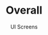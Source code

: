 ---
layout: embed
permalink: apps/mint/business-processes/overall/ui-screens
lang: en
page_id: apps-mint-business-processes-overall-screens

title: Overall
subtitle: UI Screens
backUrl: /apps/mint/business-processes/overall

description: Screens
---